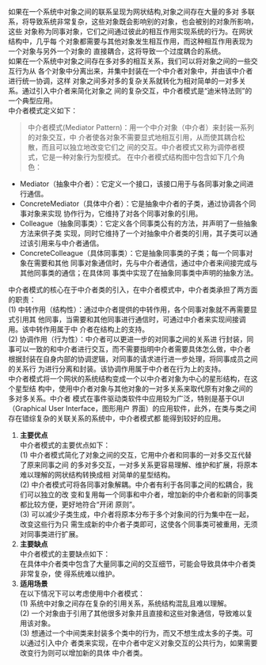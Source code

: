 如果在一个系统中对象之间的联系呈现为网状结构,对象之间存在大量的多对
多联系，将导致系统非常复杂，这些对象既会影响别的对象，也会被别的对象所影响，这些
对象称为同事对象，它们之间通过彼此的相互作用实现系统的行为。在网状结构中，几乎每
个对象都需要与其他对象发生相互作用，而这种相互作用表现为一个对象与另外一个对象的
直接耦合，这将导致一个过度耦合的系统。<br/>
如果在一个系统中对象之间存在多对多的相互关系，我们可以将对象之间的一些交互行为从
各个对象中分离出来，并集中封装在一个中介者对象中，并由该中介者进行统一协调，这样
对象之间多对多的复杂关系就转化为相对简单的一对多关系。通过引入中介者来简化对象之
间的复杂交互，中介者模式是“迪米特法则”的一个典型应用。<br/>
中介者模式定义如下：
>中介者模式(Mediator Pattern)：用一个中介对象（中介者）来封装一系列的对象交互，中
介者使各对象不需要显式地相互引用，从而使其耦合松散，而且可以独立地改变它们之
间的交互。中介者模式又称为调停者模式，它是一种对象行为型模式。
在中介者模式结构图中包含如下几个角色：
* Mediator（抽象中介者）：它定义一个接口，该接口用于与各同事对象之间进行通信。
* ConcreteMediator（具体中介者）：它是抽象中介者的子类，通过协调各个同事对象来实现
协作行为，它维持了对各个同事对象的引用。
* Colleague（抽象同事类）：它定义各个同事类公有的方法，并声明了一些抽象方法来供子类
实现，同时它维持了一个对抽象中介者类的引用，其子类可以通过该引用来与中介者通信。
* ConcreteColleague（具体同事类）：它是抽象同事类的子类；每一个同事对象在需要和其他
同事对象通信时，先与中介者通信，通过中介者来间接完成与其他同事类的通信；在具体同
事类中实现了在抽象同事类中声明的抽象方法。

中介者模式的核心在于中介者类的引入，在中介者模式中，中介者类承担了两方面的职责：<br/>
(1) 中转作用（结构性）：通过中介者提供的中转作用，各个同事对象就不再需要显式引用其
他同事，当需要和其他同事进行通信时，可通过中介者来实现间接调用。该中转作用属于中
介者在结构上的支持。<br/>
 (2) 协调作用（行为性）：中介者可以更进一步的对同事之间的关系进
行封装，同事可以一致的和中介者进行交互，而不需要指明中介者需要具体怎么做，中介者
根据封装在自身内部的协调逻辑，对同事的请求进行进一步处理，将同事成员之间的关系行
为进行分离和封装。该协调作用属于中介者在行为上的支持。<br/>
中介者模式将一个网状的系统结构变成一个以中介者对象为中心的星形结构，在这个星型结
构中，使用中介者对象与其他对象的一对多关系来取代原有对象之间的多对多关系。中介者
模式在事件驱动类软件中应用较为广泛，特别是基于GUI（Graphical User Interface，图形用户
界面）的应用软件，此外，在类与类之间存在错综复杂的关联关系的系统中，中介者模式都
能得到较好的应用。<br/>
1. **主要优点**<br/>
中介者模式的主要优点如下：<br/>
(1) 中介者模式简化了对象之间的交互，它用中介者和同事的一对多交互代替了原来同事之间
的多对多交互，一对多关系更容易理解、维护和扩展，将原本难以理解的网状结构转换成相
对简单的星型结构。<br/>
(2) 中介者模式可将各同事对象解耦。中介者有利于各同事之间的松耦合，我们可以独立的改
变和复用每一个同事和中介者，增加新的中介者和新的同事类都比较方便，更好地符合“开闭
原则”。<br/>
(3) 可以减少子类生成，中介者将原本分布于多个对象间的行为集中在一起，改变这些行为只
需生成新的中介者子类即可，这使各个同事类可被重用，无须对同事类进行扩展。<br/>
2. **主要缺点**<br/>
中介者模式的主要缺点如下：<br/>
在具体中介者类中包含了大量同事之间的交互细节，可能会导致具体中介者类非常复杂，使
得系统难以维护。<br/>
3. **适用场景**<br/>
在以下情况下可以考虑使用中介者模式：<br/>
(1) 系统中对象之间存在复杂的引用关系，系统结构混乱且难以理解。<br/>
(2) 一个对象由于引用了其他很多对象并且直接和这些对象通信，导致难以复用该对象。<br/>
(3) 想通过一个中间类来封装多个类中的行为，而又不想生成太多的子类。可以通过引入中介
者类来实现，在中介者中定义对象交互的公共行为，如果需要改变行为则可以增加新的具体
中介者类。


